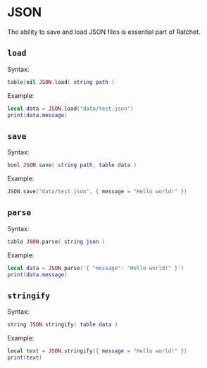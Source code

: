 # JSON
The ability to save and load JSON files is essential part of Ratchet.

## `load` <Badge type="info" text="function" />
Syntax:
```lua
table|nil JSON.load( string path )
```

Example:
```lua
local data = JSON.load("data/test.json")
print(data.message)
```

## `save` <Badge type="info" text="function" />
Syntax:
```lua
bool JSON.save( string path, table data )
```

Example:
```lua
JSON.save("data/test.json", { message = "Hello world!" })
```

## `parse` <Badge type="info" text="function" />
Syntax:
```lua
table JSON.parse( string json )
```

Example:
```lua
local data = JSON.parse('{ "message": "Hello world!" }')
print(data.message)
```

## `stringify` <Badge type="info" text="function" />
Syntax:
```lua
string JSON.stringify( table data )
```

Example:
```lua
local text = JSON.stringify({ message = "Hello world!" })
print(text)
```